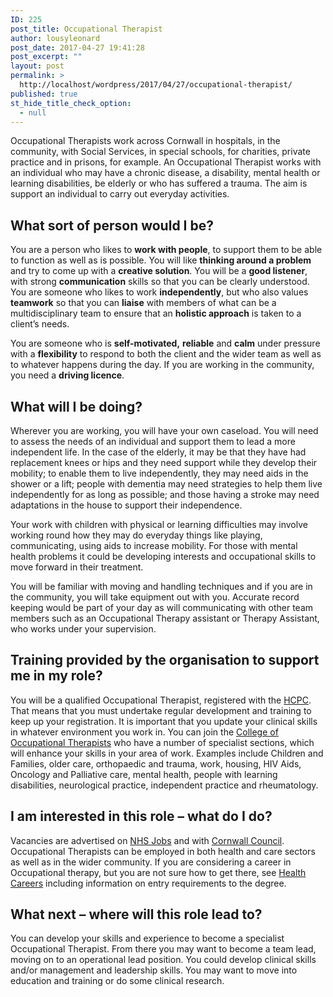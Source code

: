 ```yaml
---
ID: 225
post_title: Occupational Therapist
author: lousyleonard
post_date: 2017-04-27 19:41:28
post_excerpt: ""
layout: post
permalink: >
  http://localhost/wordpress/2017/04/27/occupational-therapist/
published: true
st_hide_title_check_option:
  - null
---
```

<div class="blocktext-career-heading">Occupational Therapists work across Cornwall in hospitals, in the community, with Social Services, in special schools, for charities, private practice and in prisons, for example. An Occupational Therapist works with an individual who may have a chronic disease, a disability, mental health or learning disabilities, be elderly or who has suffered a trauma. The aim is support an individual to carry out everyday activities.</div>
<div class="blocktext">
<h2>What sort of person would I be?</h2>
You are a person who likes to <strong>work with people</strong>, to support them to be able to function as well as is possible. You will like <strong>thinking around a problem</strong> and try to come up with a <strong>creative solution</strong>. You will be a <strong>good listener</strong>, with strong <strong>communication</strong> skills so that you can be clearly understood. You are someone who likes to work <strong>independently</strong>, but who also values <strong>teamwork</strong> so that you can <strong>liaise</strong> with members of what can be a multidisciplinary team to ensure that an <strong>holistic approach</strong> is taken to a client’s needs.

You are someone who is <strong>self-motivated,</strong> <strong>reliable</strong> and <strong>calm</strong> under pressure with a <strong>flexibility</strong> to respond to both the client and the wider team as well as to whatever happens during the day. If you are working in the community, you need a <strong>driving licence</strong>.

</div>
<div class="blocktext">
<h2>What will I be doing?</h2>
Wherever you are working, you will have your own caseload. You will need to assess the needs of an individual and support them to lead a more independent life. In the case of the elderly, it may be that they have had replacement knees or hips and they need support while they develop their mobility; to enable them to live independently, they may need aids in the shower or a lift; people with dementia may need strategies to help them live independently for as long as possible; and those having a stroke may need adaptations in the house to support their independence.

Your work with children with physical or learning difficulties may involve working round how they may do everyday things like playing, communicating, using aids to increase mobility. For those with mental health problems it could be developing interests and occupational skills to move forward in their treatment.

You will be familiar with moving and handling techniques and if you are in the community, you will take equipment out with you. Accurate record keeping would be part of your day as will communicating with other team members such as an Occupational Therapy assistant or Therapy Assistant, who works under your supervision.

</div>
<div class="blocktext">
<h2>Training provided by the organisation to support me in my role?</h2>
You will be a qualified Occupational Therapist, registered with the <a href="http://www.hpc-uk.org/">HCPC</a>. That means that you must undertake regular development and training to keep up your registration. It is important that you update your clinical skills in whatever environment you work in. You can join the <a href="https://www.cot.co.uk/">College of Occupational Therapists</a> who have a number of specialist sections, which will enhance your skills in your area of work. Examples include Children and Families, older care, orthopaedic and trauma, work, housing, HIV Aids, Oncology and Palliative care, mental health, people with learning disabilities, neurological practice, independent practice and rheumatology.

</div>
<div class="blocktext">
<h2>I am interested in this role – what do I do?</h2>
Vacancies are advertised on <a href="https://www.jobs.nhs.uk/">NHS Jobs</a> and with <a href="https://www.cornwall.gov.uk/jobs-and-careers/">Cornwall Council</a>. Occupational Therapists can be employed in both health and care sectors as well as in the wider community. If you are considering a career in Occupational therapy, but you are not sure how to get there, see <a href="https://www.healthcareers.nhs.uk/explore-roles/allied-health-professionals/occupational-therapist">Health Careers</a> including information on entry requirements to the degree.

</div>
<div class="blocktext">
<h2>What next – where will this role lead to?</h2>
You can develop your skills and experience to become a specialist Occupational Therapist. From there you may want to become a team lead, moving on to an operational lead position. You could develop clinical skills and/or management and leadership skills. You may want to move into education and training or do some clinical research.

</div>